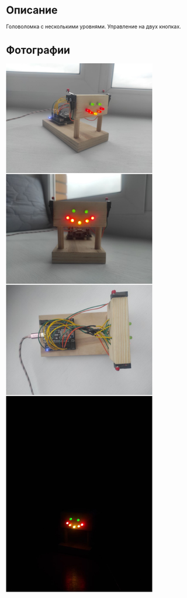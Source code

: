 # Описание

Головоломка с несколькими уровнями. Управление на двух кнопках.

# Фотографии

<img src="img/img_1.jpg" alt="img_1.jpg" width="400"/>
<img src="img/img_2.jpg" alt="img_2.jpg" width="400"/>
<img src="img/img_3.jpg" alt="img_3.jpg" width="400"/>
<img src="img/img_4.jpg" alt="img_4.jpg" width="400"/>
